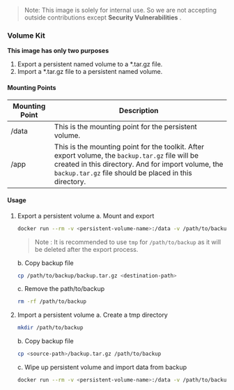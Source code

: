 > Note: This image is solely for internal use. So we are not accepting outside contributions except **Security Vulnerabilities** . 

### Volume Kit

**This image has only two purposes**
1. Export a persistent named volume to a *.tar.gz file.
2. Import a *.tar.gz file to a persistent named volume.

#### Mounting Points

| Mounting Point | Description |
| --- | --- |
| /data | This is the mounting point for the persistent volume. |
| /app | This is the mounting point for the toolkit. After export volume, the `backup.tar.gz` file will be created in this directory. And for import volume, the `backup.tar.gz` file should be placed in this directory. |

#### Usage

1. Export a persistent volume
  a. Mount and export
   ```bash
   docker run --rm -v <persistent-volume-name>:/data -v /path/to/backup:/app volume-toolkit export
   ```
   > Note : It is recommended to use `tmp` for `/path/to/backup` as it will be deleted after the export process.

   b. Copy backup file
   ```bash
   cp /path/to/backup/backup.tar.gz <destination-path>
   ```
   c. Remove the path/to/backup
   ```bash
   rm -rf /path/to/backup
   ```
2. Import a persistent volume
   a. Create a tmp directory
   ```bash
   mkdir /path/to/backup
   ```
   b. Copy backup file
   ```bash
   cp <source-path>/backup.tar.gz /path/to/backup
   ```
   c. Wipe up persistent volume and import data from backup
   ```bash
   docker run --rm -v <persistent-volume-name>:/data -v /path/to/backup:/app volume-toolkit import
   ```
